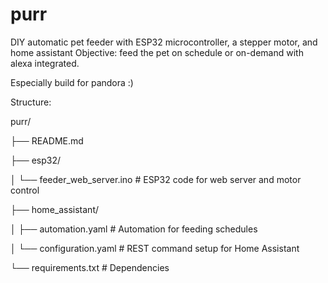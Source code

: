 # purr
DIY automatic pet feeder with ESP32 microcontroller, a stepper motor, and home assistant 
Objective: feed the pet on schedule or on-demand with alexa integrated.

Especially build for pandora :)

Structure:

purr/

├── README.md

├── esp32/

│   └── feeder_web_server.ino  # ESP32 code for web server and motor control

├── home_assistant/

│   ├── automation.yaml         # Automation for feeding schedules

│   └── configuration.yaml      # REST command setup for Home Assistant

└── requirements.txt            # Dependencies
